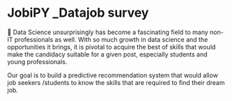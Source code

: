 # JobiPY _Datajob survey 
	Data Science unsurprisingly has become a fascinating field to many non-IT professionals as well.  With so much growth in data science and the opportunities it brings, it is pivotal to acquire the best of skills that would make the candidacy suitable for a given post, especially students and young professionals.


Our goal is to build a predictive recommendation system that would allow job seekers /students to know the skills that are required to find their dream job.  
